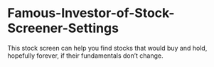 # Famous-Investor-of-Stock-Screener-Settings
This stock screen can help you find stocks that would buy and hold, hopefully forever, if their fundamentals don’t change. 
